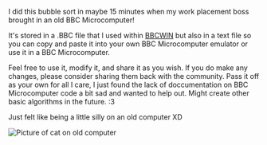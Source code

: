 I did this bubble sort in maybe 15 minutes when my work placement boss brought in an old BBC Microcomputer!

It's stored in a .BBC file that I used within [BBCWIN](https://www.bbcbasic.co.uk/bbcsdl/index.html) but also in a text file so you can copy and paste it into your own BBC Microcomputer emulator or use it in a BBC Microcomputer.

Feel free to use it, modify it, and share it as you wish. If you do make any changes, please consider sharing them back with the community. Pass it off as your own for all I care, I just found the lack of doccumentation on BBC Microcomputer code a bit sad and wanted to help out. Might create other basic algorithms in the future. :3

Just felt like being a little silly on an old computer XD

![Picture of cat on old computer](https://external-preview.redd.it/0mq7lKHRAWfUkHWnI1Z1JnyLGMC-nZvv6gtKs0GlPPM.jpg?auto=webp&s=52b70621f068777a40bb950acf82e1d687342aa8)